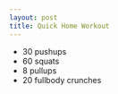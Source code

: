 ```yaml
---
layout: post
title: Quick Home Workout
---
```


- 30 pushups
- 60 squats
- 8 pullups
- 20 fullbody crunches
